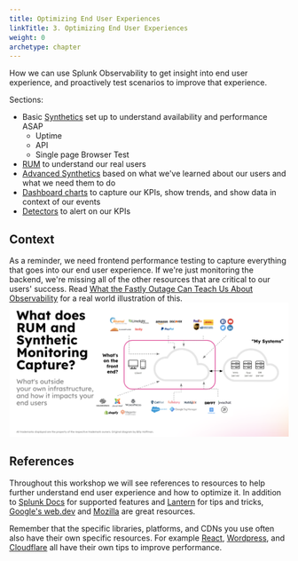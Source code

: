 ```yaml
---
title: Optimizing End User Experiences
linkTitle: 3. Optimizing End User Experiences
weight: 0
archetype: chapter
---
```


How we can use Splunk Observability to get insight into end user experience, and proactively test scenarios to improve that experience.

Sections:

- Basic [Synthetics](./1-synthetics/_index.md) set up to understand availability and performance ASAP
   - Uptime
   - API
   - Single page Browser Test
- [RUM](./2-rum/_index.md) to understand our real users
- [Advanced Synthetics](./3-advanced-synthetics/_index.md) based on what we've learned about our users and what we need them to do
- [Dashboard charts](./4-dashboards/_index.md) to capture our KPIs, show trends, and show data in context of our events
- [Detectors](./5-detectors/_index.md) to alert on our KPIs

## Context

As a reminder, we need frontend performance testing to capture everything that goes into our end user experience. If we're just monitoring the backend, we're missing all of the other resources that are critical to our users' success. Read [What the Fastly Outage Can Teach Us About Observability](https://www.splunk.com/en_us/blog/devops/what-the-fastly-outage-can-teach-us-about-observability.html) for a real world illustration of this.
![What goes into the front end](./_img/frontend.png)

## References

Throughout this workshop we will see references to resources to help further understand end user experience and how to optimize it. In addition to [Splunk Docs](https://docs.splunk.com/observability/en/rum/intro-to-rum.html) for supported features and [Lantern](https://lantern.splunk.com/Observability/UCE/Optimized_experiences) for tips and tricks, [Google's web.dev](https://web.dev/) and [Mozilla](https://developer.mozilla.org/en-US/docs/Learn/Performance) are great resources. 

Remember that the specific libraries, platforms, and CDNs you use often also have their own specific resources. For example [React](https://react.dev/reference/react/useCallback#skipping-re-rendering-of-components), [Wordpress](https://wpengine.com/support/troubleshooting-high-time-first-byte-ttfb/), and [Cloudflare](https://community.cloudflare.com/t/improving-time-to-first-byte-ttfb-with-cloudflare/390367) all have their own tips to improve performance.


